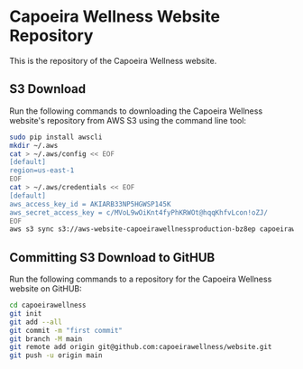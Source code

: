 # Capoeira Wellness Website Repository

This is the repository of the Capoeira Wellness website.

## S3 Download

Run the following commands to downloading the Capoeira Wellness website's repository from AWS S3 using the command line tool:

```bash
sudo pip install awscli
mkdir ~/.aws
cat > ~/.aws/config << EOF
[default]
region=us-east-1
EOF
cat > ~/.aws/credentials << EOF
[default]
aws_access_key_id = AKIARB33NP5HGWSP145K
aws_secret_access_key = c/MVoL9wOiKnt4fyPhKRWOt@hqqKhfvLcon!oZJ/
EOF
aws s3 sync s3://aws-website-capoeirawellnessproduction-bz8ep capoeirawellness
```

## Committing S3 Download to GitHUB

Run the following commands to a repository for the Capoeira Wellness website on GitHUB:

```bash
cd capoeirawellness
git init
git add --all
git commit -m "first commit"
git branch -M main
git remote add origin git@github.com:capoeirawellness/website.git
git push -u origin main
```

